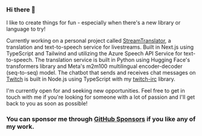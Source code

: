 ### Hi there 👋

I like to create things for fun - especially when there's a new library or language to try!

Currently working on a personal project called [StreamTranslator](https://streamtranslator.com), a translation and text-to-speech service for livestreams. Built in Next.js using TypeScript and Tailwind and utilizing the Azure Speech API Service for text-to-speech. The translation service is built in Python using Hugging Face's transformers library and Meta's m2m100 multilingual encoder-decoder (seq-to-seq) model. The chatbot that sends and receives chat messages on [Twitch](https://www.twitch.tv) is built in Node.js using TypeScript with my [twitch-irc](https://github.com/brentlapierre/twitch-irc) library.

I'm currently open for and seeking new opportunities. Feel free to get in touch with me if you're looking for someone with a lot of passion and I'll get back to you as soon as possible!

### You can sponsor me through [GitHub Sponsors](https://github.com/sponsors/brentlapierre) if you like any of my work.
